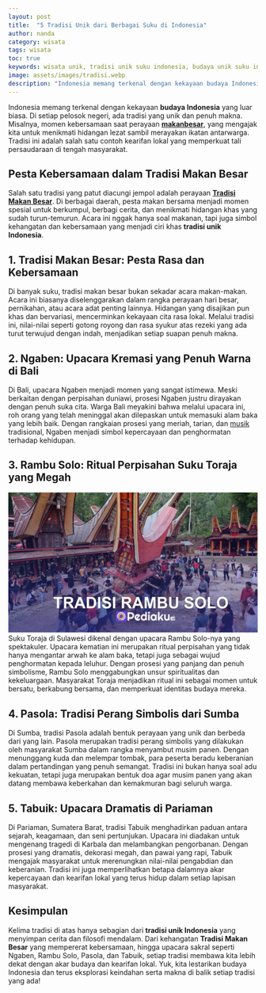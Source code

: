 ```yaml
---
layout: post
title:  "5 Tradisi Unik dari Berbagai Suku di Indonesia"
author: nanda
category: wisata
tags: wisata
toc: true
keywords: wisata unik, tradisi unik suku indonesia, budaya unik suku indonesia, tradisi makan besar, apa saja tradisi unik di indonesia
image: assets/images/tradisi.webp
description: "Indonesia memang terkenal dengan kekayaan budaya Indonesia yang luar biasa. Di setiap pelosok negeri, ada tradisi yang unik dan penuh makna. Misalnya, momen kebersamaan saat perayaan **makanbesar, yang mengajak kita untuk menikmati hidangan lezat sambil merayakan ikatan antarwarga."
---
```


Indonesia memang terkenal dengan kekayaan **budaya Indonesia** yang luar biasa. Di setiap pelosok negeri, ada tradisi yang unik dan penuh makna. Misalnya, momen kebersamaan saat perayaan **[makanbesar](https://makanbesar.id)**, yang mengajak kita untuk menikmati hidangan lezat sambil merayakan ikatan antarwarga. Tradisi ini adalah salah satu contoh kearifan lokal yang memperkuat tali persaudaraan di tengah masyarakat.

## Pesta Kebersamaan dalam Tradisi Makan Besar

Salah satu tradisi yang patut diacungi jempol adalah perayaan **[Tradisi Makan Besar](https://makanbesar.id/jenis-makan-besar/makan-besar-dari-berbagai-suku-di-indonesia-tradisi-makna-dan-keunikan/)**. Di berbagai daerah, pesta makan bersama menjadi momen spesial untuk berkumpul, berbagi cerita, dan menikmati hidangan khas yang sudah turun-temurun. Acara ini nggak hanya soal makanan, tapi juga simbol kehangatan dan kebersamaan yang menjadi ciri khas **tradisi unik Indonesia**.

## 1. Tradisi Makan Besar: Pesta Rasa dan Kebersamaan

Di banyak suku, tradisi makan besar bukan sekadar acara makan-makan. Acara ini biasanya diselenggarakan dalam rangka perayaan hari besar, pernikahan, atau acara adat penting lainnya. Hidangan yang disajikan pun khas dan bervariasi, mencerminkan kekayaan cita rasa lokal. Melalui tradisi ini, nilai-nilai seperti gotong royong dan rasa syukur atas rezeki yang ada turut terwujud dengan indah, menjadikan setiap suapan penuh makna.

## 2. Ngaben: Upacara Kremasi yang Penuh Warna di Bali

Di Bali, upacara Ngaben menjadi momen yang sangat istimewa. Meski berkaitan dengan perpisahan duniawi, prosesi Ngaben justru dirayakan dengan penuh suka cita. Warga Bali meyakini bahwa melalui upacara ini, roh orang yang telah meninggal akan dilepaskan untuk memasuki alam baka yang lebih baik. Dengan rangkaian prosesi yang meriah, tarian, dan [musik](https://pediaku.id/tempat-nonton-opera-di-indonesia/) tradisional, Ngaben menjadi simbol kepercayaan dan penghormatan terhadap kehidupan.

## 3. Rambu Solo: Ritual Perpisahan Suku Toraja yang Megah
![rambu solo](/assets/images/rambu-solo.webp)
Suku Toraja di Sulawesi dikenal dengan upacara Rambu Solo-nya yang spektakuler. Upacara kematian ini merupakan ritual perpisahan yang tidak hanya mengantar arwah ke alam baka, tetapi juga sebagai wujud penghormatan kepada leluhur. Dengan prosesi yang panjang dan penuh simbolisme, Rambu Solo menggabungkan unsur spiritualitas dan kekeluargaan. Masyarakat Toraja menjadikan ritual ini sebagai momen untuk bersatu, berkabung bersama, dan memperkuat identitas budaya mereka.

## 4. Pasola: Tradisi Perang Simbolis dari Sumba

Di Sumba, tradisi Pasola adalah bentuk perayaan yang unik dan berbeda dari yang lain. Pasola merupakan tradisi perang simbolis yang dilakukan oleh masyarakat Sumba dalam rangka menyambut musim panen. Dengan menunggang kuda dan melempar tombak, para peserta beradu keberanian dalam pertandingan yang penuh semangat. Tradisi ini bukan hanya soal adu kekuatan, tetapi juga merupakan bentuk doa agar musim panen yang akan datang membawa keberkahan dan kemakmuran bagi seluruh warga.

## 5. Tabuik: Upacara Dramatis di Pariaman

Di Pariaman, Sumatera Barat, tradisi Tabuik menghadirkan paduan antara sejarah, keagamaan, dan seni pertunjukan. Upacara ini diadakan untuk mengenang tragedi di Karbala dan melambangkan pengorbanan. Dengan prosesi yang dramatis, dekorasi megah, dan pawai yang rapi, Tabuik mengajak masyarakat untuk merenungkan nilai-nilai pengabdian dan keberanian. Tradisi ini juga memperlihatkan betapa dalamnya akar kepercayaan dan kearifan lokal yang terus hidup dalam setiap lapisan masyarakat.

## Kesimpulan

Kelima tradisi di atas hanya sebagian dari **tradisi unik Indonesia** yang menyimpan cerita dan filosofi mendalam. Dari kehangatan **Tradisi Makan Besar** yang mempererat kebersamaan, hingga upacara sakral seperti Ngaben, Rambu Solo, Pasola, dan Tabuik, setiap tradisi membawa kita lebih dekat dengan akar budaya dan kearifan lokal. Yuk, kita lestarikan budaya Indonesia dan terus eksplorasi keindahan serta makna di balik setiap tradisi yang ada!





